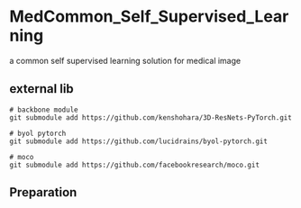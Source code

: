 # MedCommon_Self_Supervised_Learning
a common self supervised learning solution for medical image

## external lib

```
# backbone module
git submodule add https://github.com/kenshohara/3D-ResNets-PyTorch.git

# byol pytorch
git submodule add https://github.com/lucidrains/byol-pytorch.git

# moco 
git submodule add https://github.com/facebookresearch/moco.git
```

## Preparation


